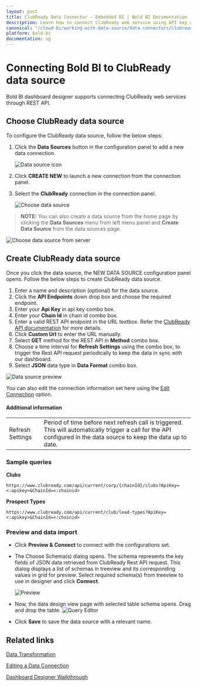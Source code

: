 ```yaml
---
layout: post
title: ClubReady Data Connector – Embedded BI | Bold BI Documentation
description: Learn how to connect ClubReady web service using API key and Chain Id with Bold BI Embedded and create data source.
canonical: "/cloud-bi/working-with-data-source/data-connectors/clubready/"
platform: bold-bi
documentation: ug
---
```


# Connecting Bold BI to ClubReady data source
Bold BI dashboard designer supports connecting ClubReady web services through REST API. 

## Choose ClubReady data source

To configure the ClubReady data source, follow the below steps:

1. Click the **Data Sources** button in the configuration panel to add a new data connection.

   ![Data source icon](/static/assets/embedded/working-with-datasource/data-connectors/images/common/DataSourcesIcon.png)

2. Click **CREATE NEW** to launch a new connection from the connection panel.
3. Select the **ClubReady** connection in the connection panel.

   ![Choose data source](/static/assets/embedded/working-with-datasource/data-connectors/images/ClubReady/ChooseDS.png)

> **NOTE:** You can also create a data source from the home page by clicking the **Data Sources** menu from left menu panel and **Create Data Source** from the data sources page.

   ![Choose data source from server](/static/assets/embedded/working-with-datasource/data-connectors/images/ClubReady/ChooseDS_Server.png)


## Create ClubReady data source
Once you click the data source, the NEW DATA SOURCE configuration panel opens. Follow the below steps to create ClubReady data source.
1. Enter a name and description (optional) for the data source.
2. Click the **API Endpoints** down drop box and choose the required endpoint.
3. Enter your **Api Key** in api key combo box.
4. Enter your **Chain Id** in chain id combo box. 
5. Enter a valid REST API endpoint in the URL textbox. Refer the [ClubReady API documentation](https://www.clubready.com/api/current/metadata) for more details.  
6. Click **Custom Url** to enter the URL manually.
7. Select **GET** method for the REST API in **Method** combo box.
8. Choose a time interval for **Refresh Settings** using the combo box, to trigger the Rest API request periodically to keep the data in sync with our dashboard.  
9. Select **JSON** data type in **Data Format** combo box.

![Data source preview](/static/assets/embedded/working-with-datasource/data-connectors/images/ClubReady/DataSourcesView.png)

You can also edit the connection information set here using the [Edit Connection](/embedded-bi/working-with-data-source/editing-a-data-connection/) option.

#### Additional information
<table width="600">
<tr>
<td>
Refresh Settings
</td>
<td>
Period of time before next refresh call is triggered. This will automatically trigger a call for the API configured in the data source to keep the data up to date.
</td>
</tr>
</table>

### Sample queries
**Clubs**

`https://www.clubready.com/api/current/corp/{chainId}/clubs?ApiKey=<:apikey>&ChainId=<:chainid>`

**Prospect Types**

`https://www.clubready.com/api/current/club/lead-types?ApiKey=<:apikey>&ChainId=<:chainid>`

### Preview and data import
* Click **Preview & Connect** to connect with the configurations set.
* The Choose Schema(s) dialog opens. The schema represents the key fields of JSON data retrieved from ClubReady Rest API request. This dialog displays a list of schemas in treeview and its corresponding values in grid for preview. Select required schema(s) from treeview to use in designer and click **Connect**.

   ![Preview](/static/assets/embedded/working-with-datasource/data-connectors/images/common/Preview.png)

* Now, the data design view page with selected table schema opens. Drag and drop the table.
   ![Query Editor](/static/assets/embedded/working-with-datasource/data-connectors/images/common/QueryEditor.png)

* Click **Save** to save the data source with a relevant name.

## Related links
[Data Transformation](/embedded-bi/working-with-data-source/transforming-data/joining-table/)

[Editing a Data Connection](/embedded-bi/working-with-data-source/editing-a-data-connection/)   

[Dashboard Designer Walkthrough](/embedded-bi/getting-started/quick-start/)